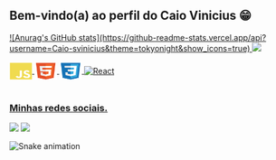 ## Bem-vindo(a) ao perfil do Caio Vinicius 😁

 <div>
  <a href="https://github.com/Caio-svinicius">
<!--   <img height="180em" src="https://github-readme-stats.vercel.app/api?username=Caio-svinicius&show_icons=true&theme=tokyonight&include_all_commits=true&count_private=true"/> -->
   ![Anurag's GitHub stats](https://github-readme-stats.vercel.app/api?username=Caio-svinicius&theme=tokyonight&show_icons=true)
  <img height="180em" src="https://github-readme-stats.vercel.app/api/top-langs/?username=Caio-svinicius&layout=compact&langs_count=6&theme=tokyonight"/>
</div>
<div style="display: inline_block"><br>
  <img align="center" alt="Js" height="30" width="40" src="https://raw.githubusercontent.com/devicons/devicon/master/icons/javascript/javascript-plain.svg">
  <img align="center" alt="HTML" height="30" width="40" src="https://raw.githubusercontent.com/devicons/devicon/master/icons/html5/html5-original.svg">
  <img align="center" alt="CSS" height="30" width="40" src="https://raw.githubusercontent.com/devicons/devicon/master/icons/css3/css3-original.svg">
  <img align="center" alt="React" height="30" width="40" src="https://cdn.jsdelivr.net/gh/devicons/devicon/icons/react/react-original-wordmark.svg">
</div>
 
 <br>
 
  ### Minhas redes sociais.
 
<div> 
  <a href = "mailto:caio.vsteinbach@gmail.com"><img src="https://img.shields.io/badge/-Gmail-%23333?style=for-the-badge&logo=gmail&logoColor=white" target="_blank"></a>
  <a href="https://www.linkedin.com/in/caio-vinicius17141/" target="_blank"><img src="https://img.shields.io/badge/-LinkedIn-%230077B5?style=for-the-badge&logo=linkedin&logoColor=white"></a> 
 
   ![Snake animation](https://github.com/Caio-svinicius/Caio-svinicius/blob/output/github-contribution-grid-snake.svg)

</div>
